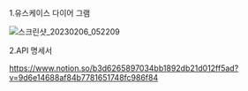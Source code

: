 1.유스케이스 다이어 그램

![스크린샷_20230206_052209](https://user-images.githubusercontent.com/121671967/217019194-ecd7f137-4f14-4511-8582-7f70b23550ac.png)

2.API 명세서

https://www.notion.so/b3d6265897034bb1892db21d012ff5ad?v=9d6e14688af84b7781651748fc986f84

